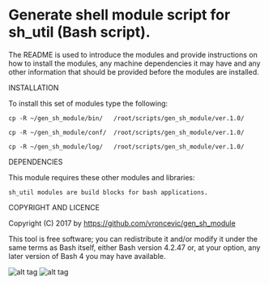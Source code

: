 Generate shell module script for sh_util (Bash script).
================================================================================

The README is used to introduce the modules and provide instructions on
how to install the modules, any machine dependencies it may have and any
other information that should be provided before the modules are installed.

INSTALLATION

To install this set of modules type the following:

	cp -R ~/gen_sh_module/bin/   /root/scripts/gen_sh_module/ver.1.0/

	cp -R ~/gen_sh_module/conf/  /root/scripts/gen_sh_module/ver.1.0/

	cp -R ~/gen_sh_module/log/   /root/scripts/gen_sh_module/ver.1.0/

DEPENDENCIES

This module requires these other modules and libraries:

	sh_util modules are build blocks for bash applications.

COPYRIGHT AND LICENCE

Copyright (C) 2017 by https://github.com/vroncevic/gen_sh_module

This tool is free software; you can redistribute it and/or modify
it under the same terms as Bash itself, either Bash version 4.2.47 or,
at your option, any later version of Bash 4 you may have available.

![alt tag](https://raw.githubusercontent.com/vroncevic/gen_sh_module/master/bash_logo.png)
![alt tag](https://raw.githubusercontent.com/vroncevic/gen_sh_module/master/linux_logo.jpg)

